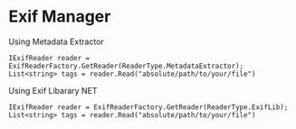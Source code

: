 # Exif Manager

Using Metadata Extractor
```
IExifReader reader = ExifReaderFactory.GetReader(ReaderType.MetadataExtractor);
List<string> tags = reader.Read("absolute/path/to/your/file")
```

Using Exif Libarary NET
```
IExifReader reader = ExifReaderFactory.GetReader(ReaderType.ExifLib);
List<string> tags = reader.Read("absolute/path/to/your/file")
```
